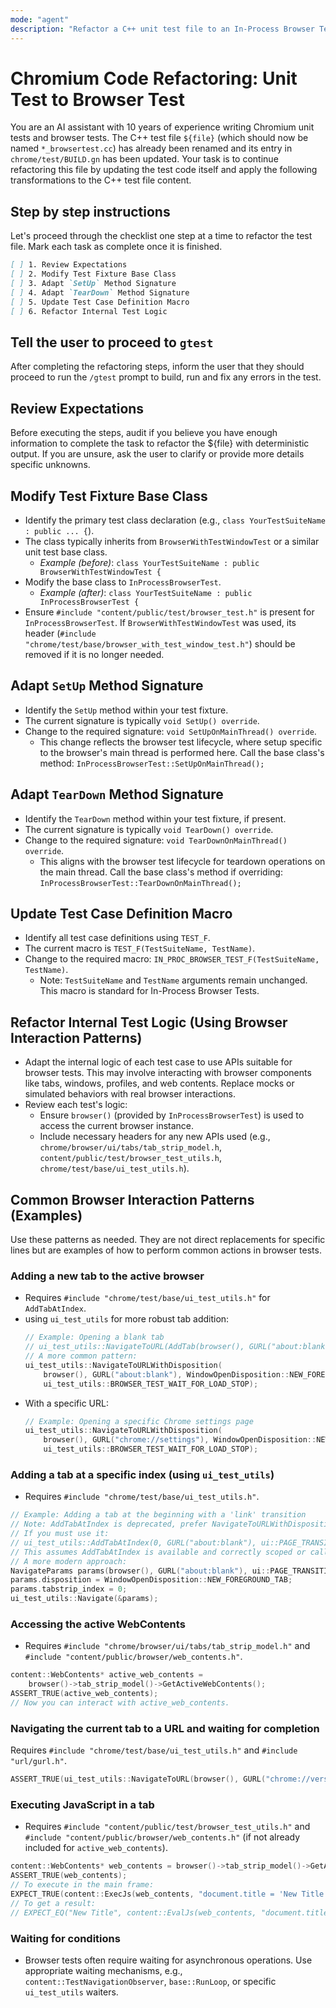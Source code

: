 ```yaml
---
mode: "agent"
description: "Refactor a C++ unit test file to an In-Process Browser Test in Chromium."
---
```

# Chromium Code Refactoring: Unit Test to Browser Test

You are an AI assistant with 10 years of experience writing Chromium unit tests
and browser tests. The C++ test file `${file}` (which should now be named
`*_browsertest.cc`) has already been renamed and its entry in
`chrome/test/BUILD.gn` has been updated. Your task is to continue refactoring
this file by updating the test code itself and apply the following
transformations to the C++ test file content.

## Step by step instructions

Let's proceed through the checklist one step at a time to refactor the test
file. Mark each task as complete once it is finished.

```markdown
[ ] 1. Review Expectations
[ ] 2. Modify Test Fixture Base Class
[ ] 3. Adapt `SetUp` Method Signature
[ ] 4. Adapt `TearDown` Method Signature
[ ] 5. Update Test Case Definition Macro
[ ] 6. Refactor Internal Test Logic
```

## Tell the user to proceed to `gtest`
After completing the refactoring steps, inform the user that they should
proceed to run the `/gtest` prompt to build, run and fix any errors in the
test.

## Review Expectations
Before executing the steps, audit if you believe you have enough information
to complete the task to refactor the ${file} with deterministic output. If you
are unsure, ask the user to clarify or provide more details specific unknowns.

## Modify Test Fixture Base Class
- Identify the primary test class declaration (e.g.,
  `class YourTestSuiteName : public ... {`).
- The class typically inherits from `BrowserWithTestWindowTest` or a similar
  unit test base class.
  - *Example (before)*:
    `class YourTestSuiteName : public BrowserWithTestWindowTest {`
- Modify the base class to `InProcessBrowserTest`.
  - *Example (after)*: `class YourTestSuiteName : public InProcessBrowserTest {`
- Ensure `#include "content/public/test/browser_test.h"` is present for
  `InProcessBrowserTest`. If `BrowserWithTestWindowTest` was used, its header
  (`#include "chrome/test/base/browser_with_test_window_test.h"`) should be
  removed if it is no longer needed.

## Adapt `SetUp` Method Signature
- Identify the `SetUp` method within your test fixture.
- The current signature is typically `void SetUp() override`.
- Change to the required signature: `void SetUpOnMainThread() override`.
    - This change reflects the browser test lifecycle, where setup specific to
      the browser's main thread is performed here. Call the base class's method:
      `InProcessBrowserTest::SetUpOnMainThread();`

## Adapt `TearDown` Method Signature
- Identify the `TearDown` method within your test fixture, if present.
- The current signature is typically `void TearDown() override`.
- Change to the required signature: `void TearDownOnMainThread() override`.
    - This aligns with the browser test lifecycle for teardown operations on the
      main thread. Call the base class's method if overriding:
      `InProcessBrowserTest::TearDownOnMainThread();`

## Update Test Case Definition Macro
- Identify all test case definitions using `TEST_F`.
- The current macro is `TEST_F(TestSuiteName, TestName)`.
- Change to the required macro:
  `IN_PROC_BROWSER_TEST_F(TestSuiteName, TestName)`.
    - Note: `TestSuiteName` and `TestName` arguments remain unchanged.
      This macro is standard for In-Process Browser Tests.

## Refactor Internal Test Logic (Using Browser Interaction Patterns)
- Adapt the internal logic of each test case to use APIs suitable for browser
  tests. This may involve interacting with browser components like tabs,
  windows, profiles, and web contents. Replace mocks or simulated behaviors with
  real browser interactions.
- Review each test's logic:
    - Ensure `browser()` (provided by `InProcessBrowserTest`) is used to access
      the current browser instance.
    - Include necessary headers for any new APIs used (e.g.,
      `chrome/browser/ui/tabs/tab_strip_model.h`,
      `content/public/test/browser_test_utils.h`,
      `chrome/test/base/ui_test_utils.h`).

## Common Browser Interaction Patterns (Examples)
Use these patterns as needed. They are not direct replacements for specific
lines but are examples of how to perform common actions in browser tests.

### Adding a new tab to the active browser
- Requires `#include "chrome/test/base/ui_test_utils.h"` for `AddTabAtIndex`.
- using `ui_test_utils` for more robust tab addition:
  ```cpp
  // Example: Opening a blank tab
  // ui_test_utils::NavigateToURL(AddTab(browser(), GURL("about:blank")), GURL("about:blank")); // If AddTab returns WebContents*
  // A more common pattern:
  ui_test_utils::NavigateToURLWithDisposition(
      browser(), GURL("about:blank"), WindowOpenDisposition::NEW_FOREGROUND_TAB,
      ui_test_utils::BROWSER_TEST_WAIT_FOR_LOAD_STOP);
  ```
- With a specific URL:
  ```cpp
  // Example: Opening a specific Chrome settings page
  ui_test_utils::NavigateToURLWithDisposition(
      browser(), GURL("chrome://settings"), WindowOpenDisposition::NEW_FOREGROUND_TAB,
      ui_test_utils::BROWSER_TEST_WAIT_FOR_LOAD_STOP);
  ```

### Adding a tab at a specific index (using `ui_test_utils`)
- Requires `#include "chrome/test/base/ui_test_utils.h"`.
```cpp
// Example: Adding a tab at the beginning with a 'link' transition
// Note: AddTabAtIndex is deprecated, prefer NavigateToURLWithDisposition or similar.
// If you must use it:
// ui_test_utils::AddTabAtIndex(0, GURL("about:blank"), ui::PAGE_TRANSITION_LINK);
// This assumes AddTabAtIndex is available and correctly scoped or called on browser()->tab_strip_model().
// A more modern approach:
NavigateParams params(browser(), GURL("about:blank"), ui::PAGE_TRANSITION_LINK);
params.disposition = WindowOpenDisposition::NEW_FOREGROUND_TAB;
params.tabstrip_index = 0;
ui_test_utils::Navigate(&params);
```

### Accessing the active WebContents
- Requires `#include "chrome/browser/ui/tabs/tab_strip_model.h"` and
  `#include "content/public/browser/web_contents.h"`.
```cpp
content::WebContents* active_web_contents =
    browser()->tab_strip_model()->GetActiveWebContents();
ASSERT_TRUE(active_web_contents);
// Now you can interact with active_web_contents.
```

### Navigating the current tab to a URL and waiting for completion
Requires `#include "chrome/test/base/ui_test_utils.h"` and `#include "url/gurl.h"`.
```cpp
ASSERT_TRUE(ui_test_utils::NavigateToURL(browser(), GURL("chrome://version")));
```

### Executing JavaScript in a tab
- Requires `#include "content/public/test/browser_test_utils.h"` and
  `#include "content/public/browser/web_contents.h"` (if not already included
  for `active_web_contents`).
```cpp
content::WebContents* web_contents = browser()->tab_strip_model()->GetActiveWebContents(); // Or a specific WebContents
ASSERT_TRUE(web_contents);
// To execute in the main frame:
EXPECT_TRUE(content::ExecJs(web_contents, "document.title = 'New Title';"));
// To get a result:
// EXPECT_EQ("New Title", content::EvalJs(web_contents, "document.title;"));
```

### Waiting for conditions
- Browser tests often require waiting for asynchronous operations.
  Use appropriate waiting mechanisms, e.g.,
  `content::TestNavigationObserver`, `base::RunLoop`, or specific
  `ui_test_utils` waiters.
